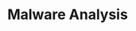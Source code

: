 ---
layout: category
title: Malware Analysis
slug: malware-analysis
icon: 🦠
description: "Dive deep into malware reverse engineering, static and dynamic analysis techniques, and malware family research. Share analysis reports and discuss anti-analysis evasion techniques."
permalink: /category/malware-analysis/
---